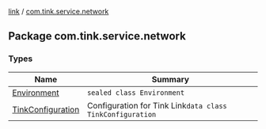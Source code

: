 [link](../index.md) / [com.tink.service.network](./index.md)

## Package com.tink.service.network

### Types

| Name | Summary |
|---|---|
| [Environment](-environment/index.md) | `sealed class Environment` |
| [TinkConfiguration](-tink-configuration/index.md) | Configuration for Tink Link`data class TinkConfiguration` |
